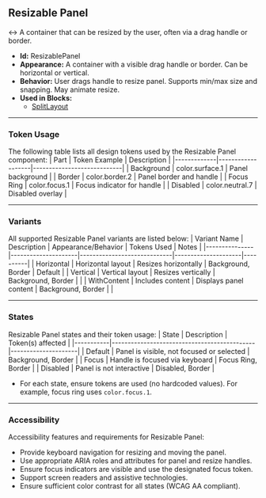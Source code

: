 ## Resizable Panel
↔️ A container that can be resized by the user, often via a drag handle or border.
- **Id:** ResizablePanel
- **Appearance:** A container with a visible drag handle or border. Can be horizontal or vertical.
- **Behavior:** User drags handle to resize panel. Supports min/max size and snapping. May animate resize.
- **Used in Blocks:**
  - [SplitLayout](../blocks/SplitLayout.md)

---

### Token Usage
The following table lists all design tokens used by the Resizable Panel component:
| Part        | Token Example      | Description                |
|-------------|-------------------|----------------------------|
| Background  | color.surface.1   | Panel background           |
| Border      | color.border.2    | Panel border and handle    |
| Focus Ring  | color.focus.1     | Focus indicator for handle |
| Disabled    | color.neutral.7   | Disabled overlay           |

---

### Variants
All supported Resizable Panel variants are listed below:
| Variant Name   | Description         | Appearance/Behavior         | Tokens Used         | Notes    |
|---------------|---------------------|-----------------------------|---------------------|----------|
| Horizontal    | Horizontal layout   | Resizes horizontally        | Background, Border  | Default  |
| Vertical      | Vertical layout     | Resizes vertically          | Background, Border  |          |
| WithContent   | Includes content    | Displays panel content      | Background, Border  |          |

---

### States
Resizable Panel states and their token usage:
| State     | Description                                 | Token(s) affected   |
|-----------|---------------------------------------------|---------------------|
| Default   | Panel is visible, not focused or selected   | Background, Border  |
| Focus     | Handle is focused via keyboard              | Focus Ring, Border  |
| Disabled  | Panel is not interactive                    | Disabled, Border    |

- For each state, ensure tokens are used (no hardcoded values). For example, focus ring uses `color.focus.1`.

---

### Accessibility
Accessibility features and requirements for Resizable Panel:
- Provide keyboard navigation for resizing and moving the panel.
- Use appropriate ARIA roles and attributes for panel and resize handles.
- Ensure focus indicators are visible and use the designated focus token.
- Support screen readers and assistive technologies.
- Ensure sufficient color contrast for all states (WCAG AA compliant).

